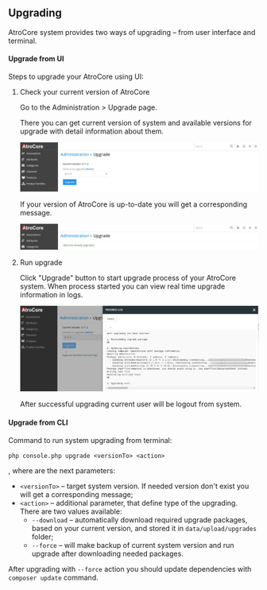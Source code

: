 ## Upgrading

AtroCore system provides two ways of upgrading – from user interface and terminal.

#### Upgrade from UI

Steps to upgrade your AtroCore using UI:

1. Check your current version of AtroCore

    Go to the Administration > Upgrade page.

    There you can get current version of system and available versions for upgrade with detail information about them.
        
    ![upgrade_page_available](../../_assets/administration/upgrading/upgrade_page_available_en.png)
        
    If your version of AtroCore is up-to-date you will get a corresponding message.
            
    ![upgrade_page_updated](../../_assets/administration/upgrading/upgrade_page_upgdated_en.png)
    
2. Run upgrade

    Click "Upgrade" button to start upgrade process of your AtroCore system. When process started you can view real time upgrade information in logs.

    ![upgrade_page_logs](../../_assets/administration/upgrading/upgrade_page_logs_en.png)

    After successful upgrading current user will be logout from system.

#### Upgrade from CLI
Command to run system upgrading from terminal:
```
php console.php upgrade <versionTo> <action>
```
, where are the next parameters:
* ``<versionTo>`` – target system version. If needed version don't exist you will get a corresponding message;
* ``<action>`` – additional parameter, that define type of the upgrading. There are two values available:
    - ```--download``` – automatically download required upgrade packages, based on your current version, and stored it in `data/upload/upgrades` folder;
    - ```--force``` – will make backup of current system version and run upgrade after downloading needed packages.

After upgrading with `--force` action you should update dependencies with `composer update` command.
